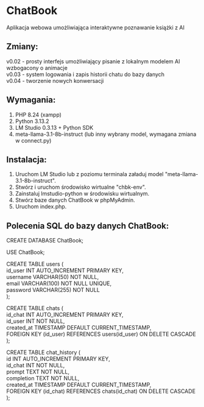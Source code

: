 # ChatBook
Aplikacja webowa umożliwiająca interaktywne poznawanie książki z AI

## Zmiany:
v0.02 - prosty interfejs umożliwiający pisanie z lokalnym modelem AI wzbogacony o animacje\
v0.03 - system logowania i zapis historii chatu do bazy danych\
v0.04 - tworzenie nowych konwersacji

## Wymagania:
1. PHP 8.24 (xampp)
2. Python 3.13.2
3. LM Studio 0.3.13 + Python SDK
4. meta-llama-3.1-8b-instruct (lub inny wybrany model, wymagana zmiana w connect.py)

## Instalacja:
1. Uruchom LM Studio lub z poziomu terminala załaduj model "meta-llama-3.1-8b-instruct".
2. Stwórz i uruchom środowisko wirtualne "chbk-env".
3. Zainstaluj lmstudio-python w środowisku wirtualnym.
4. Stwórz baze danych ChatBook w phpMyAdmin.
5. Uruchom index.php.

## Polecenia SQL do bazy danych ChatBook:
CREATE DATABASE ChatBook;

USE ChatBook;

CREATE TABLE users (\
    id_user INT AUTO_INCREMENT PRIMARY KEY,\
    username VARCHAR(50) NOT NULL,\
    email VARCHAR(100) NOT NULL UNIQUE,\
    password VARCHAR(255) NOT NULL\
);

CREATE TABLE chats (\
    id_chat INT AUTO_INCREMENT PRIMARY KEY,\
    id_user INT NOT NULL,\
    created_at TIMESTAMP DEFAULT CURRENT_TIMESTAMP,\
    FOREIGN KEY (id_user) REFERENCES users(id_user) ON DELETE CASCADE\
);

CREATE TABLE chat_history (\
    id INT AUTO_INCREMENT PRIMARY KEY,\
    id_chat INT NOT NULL,\
    prompt TEXT NOT NULL,\
    completion TEXT NOT NULL,\
    created_at TIMESTAMP DEFAULT CURRENT_TIMESTAMP,\
    FOREIGN KEY (id_chat) REFERENCES chats(id_chat) ON DELETE CASCADE\
);
